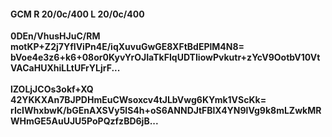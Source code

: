 #### GCM R 20/0c/400 L 20/0c/400
**0DEn/VhusHJuC/RM**<br/>**motKP+Z2j7YfIViPn4E/iqXuvuGwGE8XFtBdEPlM4N8=**<br/>**bVoe4e3z6+k6+08or0KyvYrOJIaTkFIqUDTIiowPvkutr+zYcV9OotbV10VtVACaHUXhiLLtUFrYLjrF...**<br/><br/>
**lZOLjJCOs3okf+XQ**<br/>**42YKKXAn7BJPDHmEuCWsoxcv4tJLbVwg6KYmk1VScKk=**<br/>**rIcIWhxbwK/bGEnAXSVy5lS4h+oS6ANNDJtFBlX4YN9lVg9k8mLZwkMRWHmGE5AuUJU5PoPQzfzBD6jB...**